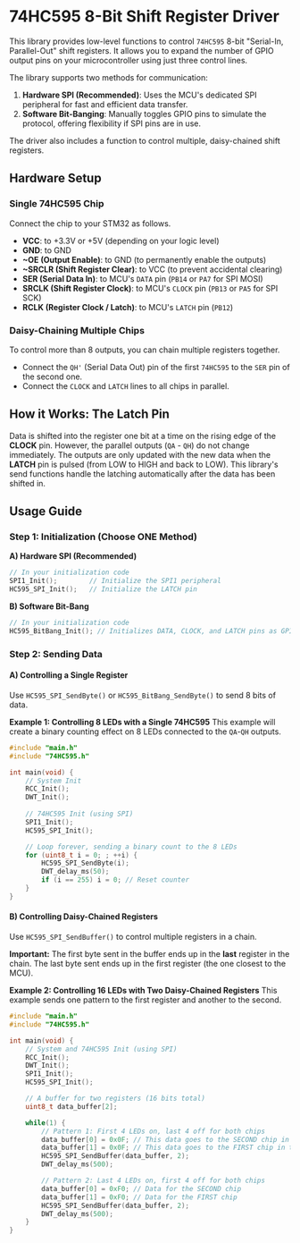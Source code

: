 
# 74HC595 8-Bit Shift Register Driver

This library provides low-level functions to control `74HC595` 8-bit "Serial-In, Parallel-Out" shift registers. It allows you to expand the number of GPIO output pins on your microcontroller using just three control lines.

The library supports two methods for communication:
1.  **Hardware SPI (Recommended)**: Uses the MCU's dedicated SPI peripheral for fast and efficient data transfer.
2.  **Software Bit-Banging**: Manually toggles GPIO pins to simulate the protocol, offering flexibility if SPI pins are in use.

The driver also includes a function to control multiple, daisy-chained shift registers.

## Hardware Setup

### Single 74HC595 Chip
Connect the chip to your STM32 as follows.
*   **VCC**: to +3.3V or +5V (depending on your logic level)
*   **GND**: to GND
*   **~OE (Output Enable)**: to GND (to permanently enable the outputs)
*   **~SRCLR (Shift Register Clear)**: to VCC (to prevent accidental clearing)
*   **SER (Serial Data In)**: to MCU's `DATA` pin (`PB14` or `PA7` for SPI MOSI)
*   **SRCLK (Shift Register Clock)**: to MCU's `CLOCK` pin (`PB13` or `PA5` for SPI SCK)
*   **RCLK (Register Clock / Latch)**: to MCU's `LATCH` pin (`PB12`)

### Daisy-Chaining Multiple Chips
To control more than 8 outputs, you can chain multiple registers together.
*   Connect the `QH'` (Serial Data Out) pin of the first `74HC595` to the `SER` pin of the second one.
*   Connect the `CLOCK` and `LATCH` lines to all chips in parallel.

## How it Works: The Latch Pin
Data is shifted into the register one bit at a time on the rising edge of the **CLOCK** pin. However, the parallel outputs (`QA` - `QH`) do not change immediately. The outputs are only updated with the new data when the **LATCH** pin is pulsed (from LOW to HIGH and back to LOW). This library's send functions handle the latching automatically after the data has been shifted in.

## Usage Guide

### Step 1: Initialization (Choose ONE Method)

**A) Hardware SPI (Recommended)**
```c
// In your initialization code
SPI1_Init();        // Initialize the SPI1 peripheral
HC595_SPI_Init();   // Initialize the LATCH pin
```

**B) Software Bit-Bang**
```c
// In your initialization code
HC595_BitBang_Init(); // Initializes DATA, CLOCK, and LATCH pins as GPIO outputs
```

### Step 2: Sending Data

#### A) Controlling a Single Register
Use `HC595_SPI_SendByte()` or `HC595_BitBang_SendByte()` to send 8 bits of data.

**Example 1: Controlling 8 LEDs with a Single 74HC595**
This example will create a binary counting effect on 8 LEDs connected to the `QA`-`QH` outputs.
```c
#include "main.h"
#include "74HC595.h"

int main(void) {
    // System Init
    RCC_Init();
    DWT_Init();
    
    // 74HC595 Init (using SPI)
    SPI1_Init();
    HC595_SPI_Init();

    // Loop forever, sending a binary count to the 8 LEDs
    for (uint8_t i = 0; ; ++i) {
        HC595_SPI_SendByte(i);
        DWT_delay_ms(50);
        if (i == 255) i = 0; // Reset counter
    }
}
```

#### B) Controlling Daisy-Chained Registers
Use `HC595_SPI_SendBuffer()` to control multiple registers in a chain.

**Important:** The first byte sent in the buffer ends up in the **last** register in the chain. The last byte sent ends up in the first register (the one closest to the MCU).

**Example 2: Controlling 16 LEDs with Two Daisy-Chained Registers**
This example sends one pattern to the first register and another to the second.
```c
#include "main.h"
#include "74HC595.h"

int main(void) {
    // System and 74HC595 Init (using SPI)
    RCC_Init();
    DWT_Init();
    SPI1_Init();
    HC595_SPI_Init();

    // A buffer for two registers (16 bits total)
    uint8_t data_buffer[2];

    while(1) {
        // Pattern 1: First 4 LEDs on, last 4 off for both chips
        data_buffer[0] = 0x0F; // This data goes to the SECOND chip in the chain
        data_buffer[1] = 0x0F; // This data goes to the FIRST chip in the chain
        HC595_SPI_SendBuffer(data_buffer, 2);
        DWT_delay_ms(500);

        // Pattern 2: Last 4 LEDs on, first 4 off for both chips
        data_buffer[0] = 0xF0; // Data for the SECOND chip
        data_buffer[1] = 0xF0; // Data for the FIRST chip
        HC595_SPI_SendBuffer(data_buffer, 2);
        DWT_delay_ms(500);
    }
}
```